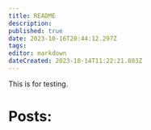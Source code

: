 ```yaml
---
title: README
description: 
published: true
date: 2023-10-16T20:44:12.297Z
tags: 
editor: markdown
dateCreated: 2023-10-14T11:22:21.803Z
---
```


This is for testing.
<h1>Posts:</h1>
<div id="posts"></div>